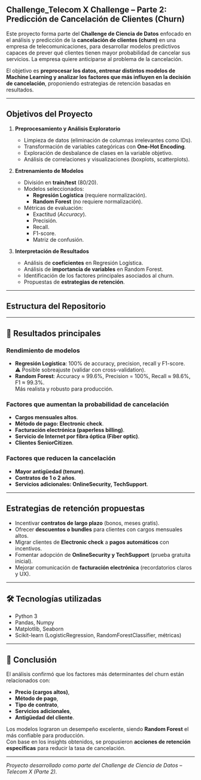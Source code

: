 ## Challenge_Telecom X Challenge – Parte 2: Predicción de Cancelación de Clientes (Churn)

Este proyecto forma parte del **Challenge de Ciencia de Datos** enfocado en el análisis y predicción de la **cancelación de clientes (churn)** en una empresa de telecomunicaciones, para desarrollar modelos predictivos capaces de prever qué clientes tienen mayor probabilidad de cancelar sus servicios.  La empresa quiere anticiparse al problema de la cancelación.

El objetivo es **preprocesar los datos, entrenar distintos modelos de Machine Learning y analizar los factores que más influyen en la decisión de cancelación**, proponiendo estrategias de retención basadas en resultados.

---

## Objetivos del Proyecto
1. **Preprocesamiento y Análisis Exploratorio**
   - Limpieza de datos (eliminación de columnas irrelevantes como IDs).
   - Transformación de variables categóricas con **One-Hot Encoding**.
   - Exploración de desbalance de clases en la variable objetivo.
   - Análisis de correlaciones y visualizaciones (boxplots, scatterplots).

2. **Entrenamiento de Modelos**
   - División en **train/test** (80/20).
   - Modelos seleccionados:
     - **Regresión Logística** (requiere normalización).
     - **Random Forest** (no requiere normalización).
   - Métricas de evaluación:
     - Exactitud (*Accuracy*).
     - Precisión.
     - Recall.
     - F1-score.
     - Matriz de confusión.

3. **Interpretación de Resultados**
   - Análisis de **coeficientes** en Regresión Logística.
   - Análisis de **importancia de variables** en Random Forest.
   - Identificación de los factores principales asociados al churn.
   - Propuestas de **estrategias de retención**.

---

## Estructura del Repositorio
---

## 🔎 Resultados principales

### Rendimiento de modelos
- **Regresión Logística**: 100% de accuracy, precision, recall y F1-score.  
  ⚠️ Posible sobreajuste (validar con cross-validation).
- **Random Forest**: Accuracy ≈ 99.6%, Precision = 100%, Recall ≈ 98.6%, F1 ≈ 99.3%.  
  Más realista y robusto para producción.

### Factores que aumentan la probabilidad de cancelación
- **Cargos mensuales altos**.  
- **Método de pago: Electronic check**.  
- **Facturación electrónica (paperless billing)**.  
- **Servicio de Internet por fibra óptica (Fiber optic)**.  
- **Clientes SeniorCitizen**.

### Factores que reducen la cancelación
- **Mayor antigüedad (tenure)**.  
- **Contratos de 1 o 2 años**.  
- **Servicios adicionales: OnlineSecurity, TechSupport**.  

---

## Estrategias de retención propuestas
- Incentivar **contratos de largo plazo** (bonos, meses gratis).  
- Ofrecer **descuentos o bundles** para clientes con cargos mensuales altos.  
- Migrar clientes de **Electronic check** a **pagos automáticos** con incentivos.  
- Fomentar adopción de **OnlineSecurity y TechSupport** (prueba gratuita inicial).  
- Mejorar comunicación de **facturación electrónica** (recordatorios claros y UX).  

---

## 🛠️ Tecnologías utilizadas
- Python 3
- Pandas, Numpy
- Matplotlib, Seaborn
- Scikit-learn (LogisticRegression, RandomForestClassifier, métricas)

---

## 📌 Conclusión
El análisis confirmó que los factores más determinantes del churn están relacionados con:
- **Precio (cargos altos)**,
- **Método de pago**,
- **Tipo de contrato**,
- **Servicios adicionales**,
- **Antigüedad del cliente**.

Los modelos lograron un desempeño excelente, siendo **Random Forest** el más confiable para producción.  
Con base en los insights obtenidos, se propusieron **acciones de retención específicas** para reducir la tasa de cancelación.

---

*Proyecto desarrollado como parte del Challenge de Ciencia de Datos – Telecom X (Parte 2).*



